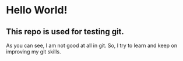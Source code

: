 # Hello World!
## This repo is used for testing git.
As you can see, I am not good at all in git. So, I try to learn and keep on improving my git skills.